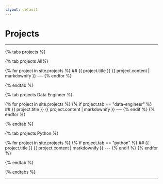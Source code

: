 ```yaml
---
layout: default
---
```


# Projects

---

{% tabs projects %}

<!-- All projects -->
{% tab projects All%}

{% for project in site.projects %}
    ## {{ project.title }}
    {{ project.content | markdownify }}
    ---
{% endfor %}

{% endtab %}

<!-- Data Engineer projects -->
{% tab projects Data Engineer %}

{% for project in site.projects %}
    {% if project.tab == "data-engineer" %}
    ## {{ project.title }}
    {{ project.content | markdownify }}
    ---
    {% endif %}
{% endfor %}

{% endtab %}

<!-- Python projects -->
{% tab projects Python %}

{% for project in site.projects %}
    {% if project.tab == "python" %}
        ## {{ project.title }}
        {{ project.content | markdownify }}
        ---
    {% endif %}
{% endfor %}

{% endtab %}

{% endtabs %}

---
